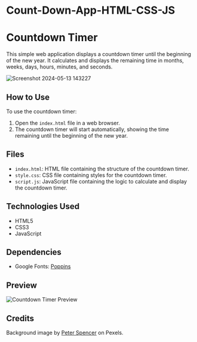 # Count-Down-App-HTML-CSS-JS
# Countdown Timer

This simple web application displays a countdown timer until the beginning of the new year. It calculates and displays the remaining time in months, weeks, days, hours, minutes, and seconds.

![Screenshot 2024-05-13 143227](https://github.com/LakinduNimesh/Count-Down-App-HTML-CSS-JS/assets/149768006/3611c395-5ca3-4efd-a2a4-f3830ea148e7)

## How to Use

To use the countdown timer:

1. Open the `index.html` file in a web browser.
2. The countdown timer will start automatically, showing the time remaining until the beginning of the new year.

## Files

- `index.html`: HTML file containing the structure of the countdown timer.
- `style.css`: CSS file containing styles for the countdown timer.
- `script.js`: JavaScript file containing the logic to calculate and display the countdown timer.

## Technologies Used

- HTML5
- CSS3
- JavaScript

## Dependencies

- Google Fonts: [Poppins](https://fonts.google.com/specimen/Poppins)

## Preview

![Countdown Timer Preview](preview.png)

## Credits

Background image by [Peter Spencer](https://www.pexels.com/photo/lighted-candle-on-a-bench-1317365/) on Pexels.

